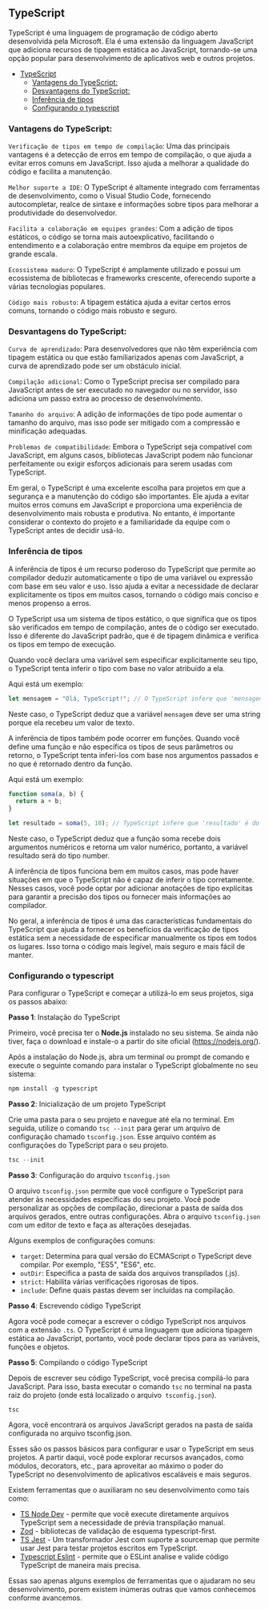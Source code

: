 ## TypeScript

TypeScript é uma linguagem de programação de código aberto desenvolvida pela Microsoft. Ela é uma extensão da linguagem JavaScript que adiciona recursos de tipagem estática ao JavaScript, tornando-se uma opção popular para desenvolvimento de aplicativos web e outros projetos.

- [TypeScript](#typescript)
  - [Vantagens do TypeScript:](#vantagens-do-typescript)
  - [Desvantagens do TypeScript:](#desvantagens-do-typescript)
  - [Inferência de tipos](#inferência-de-tipos)
  - [Configurando o typescript](#configurando-o-typescript)

### Vantagens do TypeScript:

`Verificação de tipos em tempo de compilação`: Uma das principais vantagens é a detecção de erros em tempo de compilação, o que ajuda a evitar erros comuns em JavaScript. Isso ajuda a melhorar a qualidade do código e facilita a manutenção.

`Melhor suporte a IDE`: O TypeScript é altamente integrado com ferramentas de desenvolvimento, como o Visual Studio Code, fornecendo autocompletar, realce de sintaxe e informações sobre tipos para melhorar a produtividade do desenvolvedor.

`Facilita a colaboração em equipes grandes`: Com a adição de tipos estáticos, o código se torna mais autoexplicativo, facilitando o entendimento e a colaboração entre membros da equipe em projetos de grande escala.

`Ecossistema maduro`: O TypeScript é amplamente utilizado e possui um ecossistema de bibliotecas e frameworks crescente, oferecendo suporte a várias tecnologias populares.

`Código mais robusto`: A tipagem estática ajuda a evitar certos erros comuns, tornando o código mais robusto e seguro.

### Desvantagens do TypeScript:

`Curva de aprendizado`: Para desenvolvedores que não têm experiência com tipagem estática ou que estão familiarizados apenas com JavaScript, a curva de aprendizado pode ser um obstáculo inicial.

`Compilação adicional`: Como o TypeScript precisa ser compilado para JavaScript antes de ser executado no navegador ou no servidor, isso adiciona um passo extra ao processo de desenvolvimento.

`Tamanho do arquivo`: A adição de informações de tipo pode aumentar o tamanho do arquivo, mas isso pode ser mitigado com a compressão e minificação adequadas.

`Problemas de compatibilidade`: Embora o TypeScript seja compatível com JavaScript, em alguns casos, bibliotecas JavaScript podem não funcionar perfeitamente ou exigir esforços adicionais para serem usadas com TypeScript.

Em geral, o TypeScript é uma excelente escolha para projetos em que a segurança e a manutenção do código são importantes. Ele ajuda a evitar muitos erros comuns em JavaScript e proporciona uma experiência de desenvolvimento mais robusta e produtiva. No entanto, é importante considerar o contexto do projeto e a familiaridade da equipe com o TypeScript antes de decidir usá-lo.

### Inferência de tipos

A inferência de tipos é um recurso poderoso do TypeScript que permite ao compilador deduzir automaticamente o tipo de uma variável ou expressão com base em seu valor e uso. Isso ajuda a evitar a necessidade de declarar explicitamente os tipos em muitos casos, tornando o código mais conciso e menos propenso a erros.

O TypeScript usa um sistema de tipos estático, o que significa que os tipos são verificados em tempo de compilação, antes de o código ser executado. Isso é diferente do JavaScript padrão, que é de tipagem dinâmica e verifica os tipos em tempo de execução.

Quando você declara uma variável sem especificar explicitamente seu tipo, o TypeScript tenta inferir o tipo com base no valor atribuído a ela.

Aqui está um exemplo:

```ts
let mensagem = "Olá, TypeScript!"; // O TypeScript infere que 'mensagem' é do tipo 'string'
```

Neste caso, o TypeScript deduz que a variável `mensagem` deve ser uma string porque ela recebeu um valor de texto.

A inferência de tipos também pode ocorrer em funções. Quando você define uma função e não especifica os tipos de seus parâmetros ou retorno, o TypeScript tenta inferi-los com base nos argumentos passados e no que é retornado dentro da função.

Aqui está um exemplo:

```ts
function soma(a, b) {
  return a + b;
}

let resultado = soma(5, 10); // TypeScript infere que 'resultado' é do tipo 'number'
```

Neste caso, o TypeScript deduz que a função soma recebe dois argumentos numéricos e retorna um valor numérico, portanto, a variável resultado será do tipo number.

A inferência de tipos funciona bem em muitos casos, mas pode haver situações em que o TypeScript não é capaz de inferir o tipo corretamente. Nesses casos, você pode optar por adicionar anotações de tipo explícitas para garantir a precisão dos tipos ou fornecer mais informações ao compilador.

No geral, a inferência de tipos é uma das características fundamentais do TypeScript que ajuda a fornecer os benefícios da verificação de tipos estática sem a necessidade de especificar manualmente os tipos em todos os lugares. Isso torna o código mais legível, mais seguro e mais fácil de manter.

### Configurando o typescript

Para configurar o TypeScript e começar a utilizá-lo em seus projetos, siga os passos abaixo:

**Passo 1**: Instalação do TypeScript

Primeiro, você precisa ter o **Node.js** instalado no seu sistema. Se ainda não tiver, faça o download e instale-o a partir do site oficial (https://nodejs.org/).

Após a instalação do Node.js, abra um terminal ou prompt de comando e execute o seguinte comando para instalar o TypeScript globalmente no seu sistema:

```ts
npm install -g typescript
```

**Passo 2**: Inicialização de um projeto TypeScript

Crie uma pasta para o seu projeto e navegue até ela no terminal. Em seguida, utilize o comando `tsc --init` para gerar um arquivo de configuração chamado `tsconfig.json`. Esse arquivo contém as configurações do TypeScript para o seu projeto.

```ts
tsc --init
```

**Passo 3**: Configuração do arquivo `tsconfig.json`

O arquivo `tsconfig.json` permite que você configure o TypeScript para atender às necessidades específicas do seu projeto. Você pode personalizar as opções de compilação, direcionar a pasta de saída dos arquivos gerados, entre outras configurações. Abra o arquivo `tsconfig.json` com um editor de texto e faça as alterações desejadas.

Alguns exemplos de configurações comuns:

- `target`: Determina para qual versão do ECMAScript o TypeScript deve compilar. Por exemplo, "ES5", "ES6", etc.
- `outDir`: Especifica a pasta de saída dos arquivos transpilados (.js).
- `strict`: Habilita várias verificações rigorosas de tipos.
- `include`: Define quais pastas devem ser incluídas na compilação.

**Passo 4**: Escrevendo código TypeScript

Agora você pode começar a escrever o código TypeScript nos arquivos com a extensão `.ts`. O TypeScript é uma linguagem que adiciona tipagem estática ao JavaScript, portanto, você pode declarar tipos para as variáveis, funções e objetos.

**Passo 5**: Compilando o código TypeScript

Depois de escrever seu código TypeScript, você precisa compilá-lo para JavaScript. Para isso, basta executar o comando `tsc` no terminal na pasta raiz do projeto (onde está localizado o arquivo` tsconfig.json`).

```shell
tsc
```

Agora, você encontrará os arquivos JavaScript gerados na pasta de saída configurada no arquivo tsconfig.json.

Esses são os passos básicos para configurar e usar o TypeScript em seus projetos. A partir daqui, você pode explorar recursos avançados, como módulos, decorators, etc., para aproveitar ao máximo o poder do TypeScript no desenvolvimento de aplicativos escaláveis e mais seguros.

Existem ferramentas que o auxiliaram no seu desenvolvimento como tais como:

- [TS Node Dev](https://www.npmjs.com/package/ts-node-dev) - permite que você execute diretamente arquivos TypeScript sem a necessidade de prévia transpilação manual.
- [Zod](https://zod.dev/) - bibliotecas de validação de esquema typescript-first.
- [TS Jest](https://www.npmjs.com/package/ts-jest) - Um transformador Jest com suporte a sourcemap que permite usar Jest para testar projetos escritos em TypeScript.
- [Typescript Eslint](https://typescript-eslint.io/getting-started) - permite que o ESLint analise e valide código TypeScript de maneira mais precisa.

Essas sao apenas alguns exemplos de ferramentas que o ajudaram no seu desenvolvimento, porem existem inúmeras outras que vamos conhecemos conforme avancemos.
